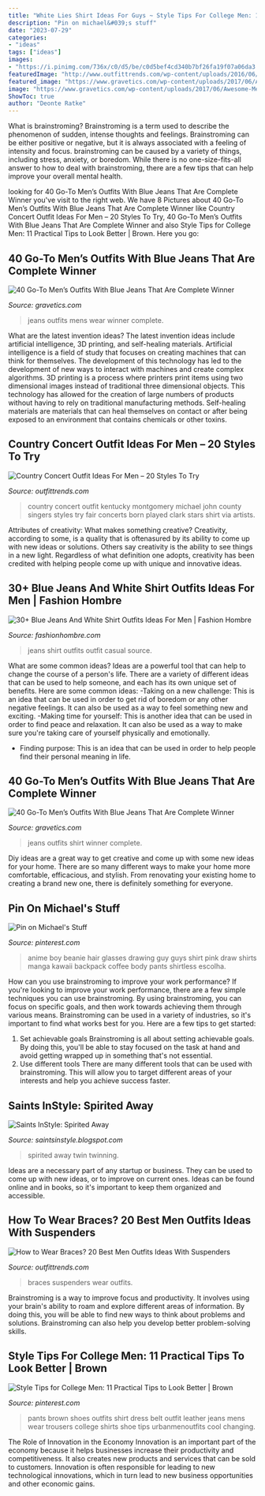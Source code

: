 ```yaml
---
title: "White Lies Shirt Ideas For Guys ~ Style Tips For College Men: 11 Practical Tips To Look Better"
description: "Pin on michael&#039;s stuff"
date: "2023-07-29"
categories:
- "ideas"
tags: ["ideas"]
images:
- "https://i.pinimg.com/736x/c0/d5/be/c0d5bef4cd340b7bf26fa19f07a06da3.jpg"
featuredImage: "http://www.outfittrends.com/wp-content/uploads/2016/06/9e7c8ec29fd52559cc68ad2897486402.jpg"
featured_image: "https://www.gravetics.com/wp-content/uploads/2017/06/Awesome-Mens-Wear.jpg"
image: "https://www.gravetics.com/wp-content/uploads/2017/06/Awesome-Mens-Wear.jpg"
ShowToc: true
author: "Deonte Ratke"
---
```



What is brainstroming?
Brainstroming is a term used to describe the phenomenon of sudden, intense thoughts and feelings. Brainstroming can be either positive or negative, but it is always associated with a feeling of intensity and focus. brainstroming can be caused by a variety of things, including stress, anxiety, or boredom. While there is no one-size-fits-all answer to how to deal with brainstroming, there are a few tips that can help improve your overall mental health.

	

		
looking for 40 Go-To Men’s Outfits With Blue Jeans That Are Complete Winner you've visit to the right web. We have 8 Pictures about 40 Go-To Men’s Outfits With Blue Jeans That Are Complete Winner like Country Concert Outfit Ideas For Men – 20 Styles To Try, 40 Go-To Men’s Outfits With Blue Jeans That Are Complete Winner and also Style Tips for College Men: 11 Practical Tips to Look Better | Brown. Here you go:
		
    
## 40 Go-To Men’s Outfits With Blue Jeans That Are Complete Winner

<img loading=lazy src="https://www.gravetics.com/wp-content/uploads/2017/06/Awesome-Mens-Wear.jpg" onerror="this.onerror=null;this.src='https://tse4.mm.bing.net/th?id=OIP.MZ2oQQNInUrUmu0zZQZEKwHaJP&amp;pid=15.1';" alt="40 Go-To Men’s Outfits With Blue Jeans That Are Complete Winner">

_Source: gravetics.com_

>jeans outfits mens wear winner complete. 

	

What are the latest invention ideas?
The latest invention ideas include artificial intelligence, 3D printing, and self-healing materials. Artificial intelligence is a field of study that focuses on creating machines that can think for themselves. The development of this technology has led to the development of new ways to interact with machines and create complex algorithms. 3D printing is a process where printers print items using two dimensional images instead of traditional three dimensional objects. This technology has allowed for the creation of large numbers of products without having to rely on traditional manufacturing methods. Self-healing materials are materials that can heal themselves on contact or after being exposed to an environment that contains chemicals or other toxins.

    
## Country Concert Outfit Ideas For Men – 20 Styles To Try

<img loading=lazy src="http://www.outfittrends.com/wp-content/uploads/2016/06/9e7c8ec29fd52559cc68ad2897486402.jpg" onerror="this.onerror=null;this.src='https://tse4.mm.bing.net/th?id=OIP.zXZaYnjxKhrDTnZDujiUEQHaLH&amp;pid=15.1';" alt="Country Concert Outfit Ideas For Men – 20 Styles To Try">

_Source: outfittrends.com_

>country concert outfit kentucky montgomery michael john county singers styles try fair concerts born played clark stars shirt via artists. 

	

Attributes of creativity: What makes something creative?
Creativity, according to some, is a quality that is oftenasured by its ability to come up with new ideas or solutions. Others say creativity is the ability to see things in a new light. Regardless of what definition one adopts, creativity has been credited with helping people come up with unique and innovative ideas.

    
## 30+ Blue Jeans And White Shirt Outfits Ideas For Men | Fashion Hombre

<img loading=lazy src="http://fashionhombre.com/wp-content/uploads/2019/04/Blue-Jeans-White-Shirt-Outfits-Ideas-For-Men-8.jpg" onerror="this.onerror=null;this.src='https://tse1.mm.bing.net/th?id=OIP.11aVHmyo6_MesafVxAWAkQHaJP&amp;pid=15.1';" alt="30+ Blue Jeans And White Shirt Outfits Ideas For Men | Fashion Hombre">

_Source: fashionhombre.com_

>jeans shirt outfits outfit casual source. 

	

What are some common ideas?
Ideas are a powerful tool that can help to change the course of a person's life. There are a variety of different ideas that can be used to help someone, and each has its own unique set of benefits. Here are some common ideas: 
-Taking on a new challenge: This is an idea that can be used in order to get rid of boredom or any other negative feelings. It can also be used as a way to feel something new and exciting. 
-Making time for yourself: This is another idea that can be used in order to find peace and relaxation. It can also be used as a way to make sure you're taking care of yourself physically and emotionally. 
- Finding purpose: This is an idea that can be used in order to help people find their personal meaning in life.

    
## 40 Go-To Men’s Outfits With Blue Jeans That Are Complete Winner

<img loading=lazy src="https://www.gravetics.com/wp-content/uploads/2017/06/Blue-Plaid-Shirt-With-Jeans.jpg" onerror="this.onerror=null;this.src='https://tse4.mm.bing.net/th?id=OIP.nYL_GJfww2DBp11l7_ISlQHaLH&amp;pid=15.1';" alt="40 Go-To Men’s Outfits With Blue Jeans That Are Complete Winner">

_Source: gravetics.com_

>jeans outfits shirt winner complete. 

	

Diy ideas are a great way to get creative and come up with some new ideas for your home. There are so many different ways to make your home more comfortable, efficacious, and stylish. From renovating your existing home to creating a brand new one, there is definitely something for everyone.

    
## Pin On Michael&#039;s Stuff

<img loading=lazy src="https://i.pinimg.com/736x/c0/d5/be/c0d5bef4cd340b7bf26fa19f07a06da3.jpg" onerror="this.onerror=null;this.src='https://tse1.mm.bing.net/th?id=OIP.siJU8Nn4C1_WmItRkNgTSAHaKO&amp;pid=15.1';" alt="Pin on Michael&#039;s Stuff">

_Source: pinterest.com_

>anime boy beanie hair glasses drawing guy guys shirt pink draw shirts manga kawaii backpack coffee body pants shirtless escolha. 

	

How can you use brainstroming to improve your work performance?
If you're looking to improve your work performance, there are a few simple techniques you can use brainstroming. By using brainstroming, you can focus on specific goals, and then work towards achieving them through various means. Brainstroming can be used in a variety of industries, so it's important to find what works best for you. Here are a few tips to get started: 
1. Set achievable goals
Brainstroming is all about setting achievable goals. By doing this, you'll be able to stay focused on the task at hand and avoid getting wrapped up in something that's not essential. 
2. Use different tools
There are many different tools that can be used with brainstroming. This will allow you to target different areas of your interests and help you achieve success faster. 

    
## Saints InStyle: Spirited Away

<img loading=lazy src="http://2.bp.blogspot.com/-0APjTfm442M/UJxxpLQU7pI/AAAAAAAAAHE/thPOlDr_EEQ/s1600/DSC_1080+copy.jpg" onerror="this.onerror=null;this.src='https://tse2.mm.bing.net/th?id=OIP.G52kjzrsVB2FOW5uWXSnBQHaKX&amp;pid=15.1';" alt="Saints InStyle: Spirited Away">

_Source: saintsinstyle.blogspot.com_

>spirited away twin twinning. 

	

Ideas are a necessary part of any startup or business. They can be used to come up with new ideas, or to improve on current ones. Ideas can be found online and in books, so it's important to keep them organized and accessible.

    
## How To Wear Braces? 20 Best Men Outfits Ideas With Suspenders

<img loading=lazy src="http://www.outfittrends.com/wp-content/uploads/2015/09/70c14e4c49f69cba98ca479c49670a56.jpg" onerror="this.onerror=null;this.src='https://tse3.mm.bing.net/th?id=OIP.KpbftdS-N7YLFME1w61xuwHaLH&amp;pid=15.1';" alt="How to Wear Braces? 20 Best Men Outfits Ideas With Suspenders">

_Source: outfittrends.com_

>braces suspenders wear outfits. 

	

Brainstroming is a way to improve focus and productivity. It involves using your brain's ability to roam and explore different areas of information. By doing this, you will be able to find new ways to think about problems and solutions. Brainstroming can also help you develop better problem-solving skills.

    
## Style Tips For College Men: 11 Practical Tips To Look Better | Brown

<img loading=lazy src="https://i.pinimg.com/736x/ae/64/ab/ae64ab89fca7da27e99c59b143636de5.jpg" onerror="this.onerror=null;this.src='https://tse3.mm.bing.net/th?id=OIP.efHifq4VKy-LztWRk9NQyQAAAA&amp;pid=15.1';" alt="Style Tips for College Men: 11 Practical Tips to Look Better | Brown">

_Source: pinterest.com_

>pants brown shoes outfits shirt dress belt outfit leather jeans mens wear trousers college shirts shoe tips urbanmenoutfits cool changing. 

	

The Role of Innovation in the Economy
Innovation is an important part of the economy because it helps businesses increase their productivity and competitiveness. It also creates new products and services that can be sold to customers. Innovation is often responsible for leading to new technological innovations, which in turn lead to new business opportunities and other economic gains.

